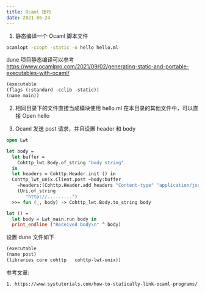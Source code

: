 ```yaml
---
title: Ocaml 技巧
date: 2021-06-24
---
```

1. 静态编译一个 Ocaml 脚本文件
```bash
ocamlopt -ccopt -static -o hello hello.ml
```
dune 项目静态编译可以参考 https://www.ocamlpro.com/2021/09/02/generating-static-and-portable-executables-with-ocaml/
```txt
(executable 
(flags (:standard -cclib -static))
(name main))
```

2. 相同目录下的文件直接当成模块使用
hello.ml 在本目录的其他文件中，可以直接 Open hello

3. Ocaml 发送 post 请求，并且设置 header 和 body
```ocaml
open Lwt

let body =
  let buffer =
    Cohttp_lwt.Body.of_string "body string"
  in
  let headers = Cohttp.Header.init () in
  Cohttp_lwt_unix.Client.post ~body:buffer
    ~headers:(Cohttp.Header.add headers "Content-type" "application/json")
    (Uri.of_string
       "http://.........")
  >>= fun (_, body) -> Cohttp_lwt.Body.to_string body

let () =
  let body = Lwt_main.run body in
  print_endline ("Received body\n" ^ body)
```
设置 dune 文件如下
```txt
(executable 
(name post)
(libraries core cohttp   cohttp-lwt-unix))
```

参考文章:
```txt
1. https://www.systutorials.com/how-to-statically-link-ocaml-programs/
```
